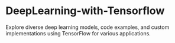 # DeepLearning-with-Tensorflow
Explore diverse deep learning models, code examples, and custom implementations using TensorFlow for various applications.
